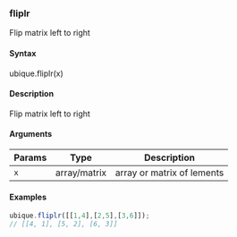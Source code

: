 ### fliplr

Flip matrix left to right


#### Syntax

ubique.fliplr(x)


#### Description

Flip matrix left to right  



#### Arguments

|Params|Type|Description
|---------|----|-----------
|`x` | array/matrix | array or matrix of lements


#### Examples

```js
ubique.fliplr([[1,4],[2,5],[3,6]]);
// [[4, 1], [5, 2], [6, 3]]
```


